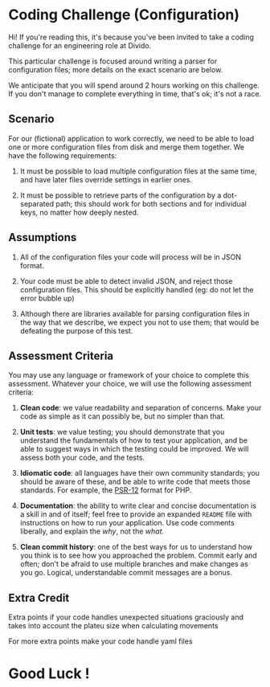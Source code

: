 # Coding Challenge (Configuration)

Hi! If you're reading this, it's because you've been invited
to take a coding challenge for an engineering role at
Divido.

This particular challenge is focused around writing a parser
for configuration files; more details on the exact scenario
are below.

We anticipate that you will spend around 2 hours working on
this challenge. If you don't manage to complete everything in
time, that's ok; it's not a race.

## Scenario

For our (fictional) application to work correctly, we need to
be able to load one or more configuration files from disk and
merge them together. We have the following requirements:

1. It must be possible to load multiple configuration files
   at the same time, and have later files override settings
   in earlier ones.

2. It must be possible to retrieve parts of the configuration
   by a dot-separated path; this should work for both sections
   and for individual keys, no matter how deeply nested.

## Assumptions

1. All of the configuration files your code will process will
   be in JSON format.

2. Your code must be able to detect invalid JSON, and reject
   those configuration files. This should be explicitly handled
   (eg: do not let the error bubble up)

3. Although there are libraries available for parsing configuration
   files in the way that we describe, we expect you not to use
   them; that would be defeating the purpose of this test.


## Assessment Criteria

You may use any language or framework of your choice to complete this assessment. Whatever your choice, we
will use the following assessment criteria:

1. **Clean code**: we value readability and separation of concerns. Make your code as simple as it can
   possibly be, but no simpler than that.

2. **Unit tests**: we value testing; you should demonstrate that you understand the fundamentals of how
   to test your application, and be able to suggest ways in which the testing could be improved. We will
   assess both your code, and the tests.

3. **Idiomatic code**: all languages have their own community standards; you should be aware of these, and
   be able to write code that meets those standards. For example, the [PSR-12](https://www.php-fig.org/psr/psr-12/) format for PHP.

4. **Documentation**: the ability to write clear and concise documentation is a skill in and of itself;
   feel free to provide an expanded `README` file with instructions on how to run your application. Use
   code comments liberally, and explain the _why_, not the _what_.

5. **Clean commit history**: one of the best ways for us to understand how you think is to see how you
   approached the problem. Commit early and often; don't be afraid to use multiple branches and make changes
   as you go. Logical, understandable commit messages are a bonus.


## Extra Credit

Extra points if your code handles unexpected situations graciously and takes into account the plateu size when
calculating movements

For more extra points make your code handle yaml files

# Good Luck !
